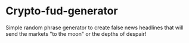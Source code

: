 # Crypto-fud-generator
Simple random phrase generator to create false news headlines that will send the markets "to the moon" or the depths of despair!
